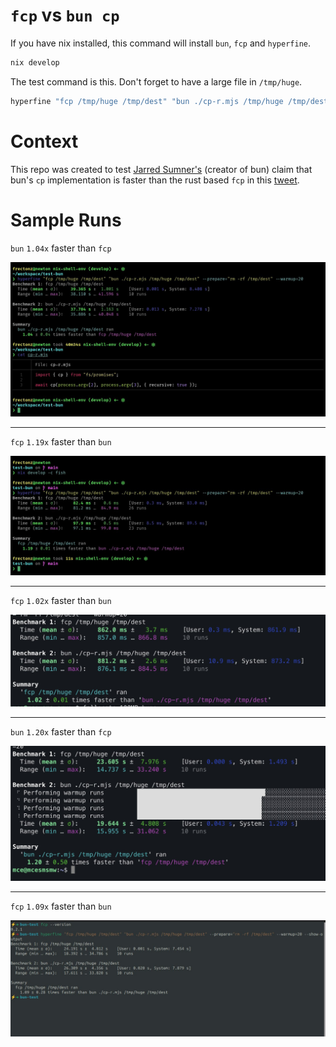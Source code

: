 # `fcp` vs `bun cp`

If you have nix installed, this command will install `bun`, `fcp` and `hyperfine`.

```bash
nix develop
```

The test command is this. Don't forget to have a large file in `/tmp/huge`.

```bash
hyperfine "fcp /tmp/huge /tmp/dest" "bun ./cp-r.mjs /tmp/huge /tmp/dest" --prepare="rm -rf /tmp/dest" --warmup=20
```

# Context

This repo was created to test [Jarred Sumner's](https://twitter.com/jarredsumner/status/1697106543920271524) (creator of bun) claim that bun's `cp` implementation is faster than the rust based `fcp` in this [tweet](https://twitter.com/jarredsumner/status/1697106543920271524).

# Sample Runs

`bun` `1.04x` faster than `fcp`

![frectonz-1](./runs/frectonz-1.jpg)

----
`fcp` `1.19x` faster than `bun`

![frectonz-2](./runs/frectonz-2.jpg)

---
`fcp` `1.02x` faster than `bun`

![alex-1](./runs/alex-1.jpg)

---
`bun` `1.20x` faster than `fcp`

![alex-2](./runs/alex-2.jpg)

---
`fcp` `1.09x` faster than `bun`

![yohannestz-1](./runs/yohannestz-1.jpg)
